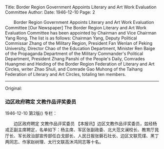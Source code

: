 Title: Border Region Government Appoints Literary and Art Work Evaluation Committee
Author:
Date: 1946-12-10
Page: 2

　　Border Region Government Appoints
    Literary and Art Work Evaluation Committee
    [Our Newspaper] The Border Region Literary and Art Work Evaluation Committee has been appointed by Chairman and Vice Chairman Yang Rong. The list is as follows: Chairman Yang, Deputy Political Commissar Zhang of the Military Region, President Fan Wenlan of Peking University, Director Chao of the Education Department, Minister Ren Baige of the Propaganda Department of the Military Commander's Political Department, President Zhang Panshi of the People's Daily, Comrades Huangmei and Heiding of the Border Region Federation of Literary and Art Circles, writer Zhao Shuli, and Comrade Gao Muhong of the Taihang Federation of Literary and Art Circles, totaling ten members.



<hr /> 

Original: 


### 边区政府聘定  文教作品评奖委员

1946-12-10
第2版()
专栏：

　　边区政府聘定
    文教作品评奖委员
    【本报讯】边区文教作品评奖委员，兹经杨戎正副主席聘定，名单如下：杨主席、军区张副政委、北大范文澜校长、教育厅晁厅长、军长政治部宣传部任白戈部长、人民日报张磐石社长、边区文联荒煤、黑丁两同志、作家赵树理、太行文联高沐鸿同志等十名。
